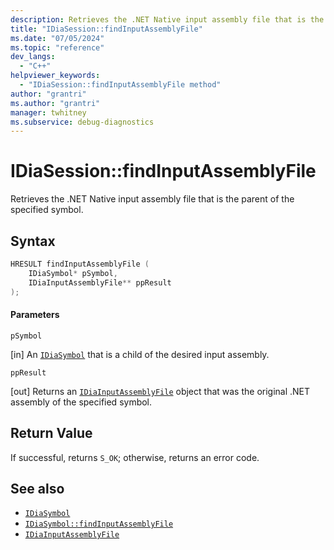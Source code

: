 ```yaml
---
description: Retrieves the .NET Native input assembly file that is the parent of the specified symbol.
title: "IDiaSession::findInputAssemblyFile"
ms.date: "07/05/2024"
ms.topic: "reference"
dev_langs:
  - "C++"
helpviewer_keywords:
  - "IDiaSession::findInputAssemblyFile method"
author: "grantri"
ms.author: "grantri"
manager: twhitney
ms.subservice: debug-diagnostics
---
```


# IDiaSession::findInputAssemblyFile

Retrieves the .NET Native input assembly file that is the parent of the specified symbol.

## Syntax

```C++
HRESULT findInputAssemblyFile ( 
    IDiaSymbol* pSymbol,
    IDiaInputAssemblyFile** ppResult
);
```

#### Parameters

 `pSymbol`

[in] An [`IDiaSymbol`](../../debugger/debug-interface-access/idiasymbol.md) that is a child of the desired input assembly.

 `ppResult`

[out] Returns an [`IDiaInputAssemblyFile`](../../debugger/debug-interface-access/idiainputassemblyfile.md) object that was the original .NET assembly of the specified symbol.

## Return Value

 If successful, returns `S_OK`; otherwise, returns an error code.

## See also

- [`IDiaSymbol`](../../debugger/debug-interface-access/idiasymbol.md)
- [`IDiaSymbol::findInputAssemblyFile`](../../debugger/debug-interface-access/idiasymbol-findinputassemblyfile.md)
- [`IDiaInputAssemblyFile`](../../debugger/debug-interface-access/idiainputassemblyfile.md)
